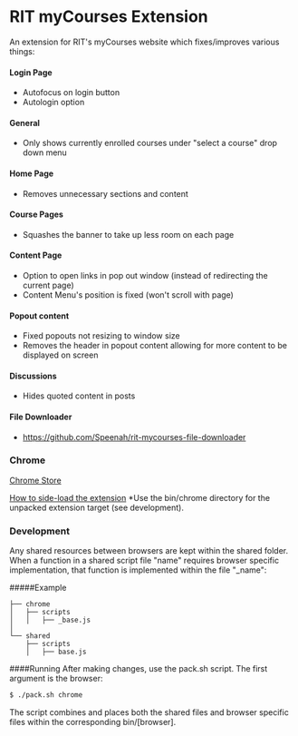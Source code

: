 # RIT myCourses Extension

An extension for RIT's myCourses website which fixes/improves various things:

#### Login Page
- Autofocus on login button
- Autologin option

#### General
- Only shows currently enrolled courses under "select a course" drop down menu

#### Home Page
- Removes unnecessary sections and content

#### Course Pages
- Squashes the banner to take up less room on each page

#### Content Page
- Option to open links in pop out window (instead of redirecting the current page)
- Content Menu's position is fixed (won't scroll with page)

#### Popout content
- Fixed popouts not resizing to window size
- Removes the header in popout content allowing for more content to be displayed on screen

#### Discussions
- Hides quoted content in posts

#### File Downloader
- https://github.com/Speenah/rit-mycourses-file-downloader

### Chrome
[Chrome Store](https://chrome.google.com/webstore/detail/mycourses-mod-pack/ngplfhblfejgjnaapcajgiccnapfhchi)

[How to side-load the extension](https://developer.chrome.com/extensions/getstarted#unpacked)
\*Use the bin/chrome directory for the unpacked extension target (see development).

### Development
Any shared resources between browsers are kept within the shared folder.
When a function in a shared script file "name" requires browser specific implementation,
that function is implemented within the file "_name":

#####Example
```
├── chrome
│	├── scripts
│	│	├── _base.js
│
└── shared
    ├── scripts
    │	├── base.js
```

####Running
After making changes, use the pack.sh script.
The first argument is the browser:
```bash
$ ./pack.sh chrome
```

The script combines and places both the shared files
and browser specific files within the corresponding bin/[browser].
